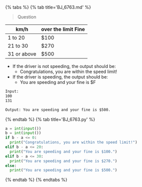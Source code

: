 {% tabs %}
{% tab title='BJ_6763.md' %}

> Question

| km/h        | over the limit Fine |
| ----------- | ------------------- |
| 1 to 20     | $100                |
| 21 to 30    | $270                |
| 31 or above | $500                |

* If the driver is not speeding, the output should be:
  * Congratulations, you are within the speed limit!
* If the driver is speeding, the output should be:
  * You are speeding and your fine is $F

```txt
Input:
100
131

Output: You are speeding and your fine is $500.
```

{% endtab %}
{% tab title='BJ_6763.py' %}

```py
a = int(input())
b = int(input())
if b - a <= 0:
  print("Congratulations, you are within the speed limit!")
elif b - a <= 20:
  print("You are speeding and your fine is $100.")
elif b - a <= 30:
  print("You are speeding and your fine is $270.")
else:
  print("You are speeding and your fine is $500.")
```

{% endtab %}
{% endtabs %}
